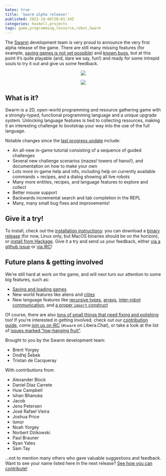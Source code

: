 ```yaml
---
katex: true
title: 'Swarm alpha release!'
published: 2022-10-06T20:01:34Z
categories: haskell,projects
tags: game,programming,resource,robot,Swarm
---
```


<p>The <a href="https://github.com/swarm-game/swarm/">Swarm</a> development team is very proud to announce the very first alpha release of the game. There are still many missing features (for example, <a href="https://github.com/swarm-game/swarm/issues/50">saving games is not yet possible</a>) and <a href="https://github.com/swarm-game/swarm/issues?q=is%3Aissue+is%3Aopen+label%3ABug+">known bugs</a>, but at this point it’s quite playable (and, dare we say, fun!) and ready for some intrepid souls to try it out and give us some feedback.</p>
<div style="text-align: center">
<p><img src="http://byorgey.files.wordpress.com/2022/10/log.png" /></p>
</div>
<div style="text-align: center">
<p><img src="http://byorgey.files.wordpress.com/2022/10/tree_harvest.png" /></p>
</div>
<h2 id="what-is-it">What is it?</h2>
<p>Swarm is a 2D, open-world programming and resource gathering game with a strongly-typed, functional programming language and a unique upgrade system. Unlocking language features is tied to collecting resources, making it an interesting challenge to bootstrap your way into the use of the full language.</p>
<p>Notable changes since the <a href="https://byorgey.wordpress.com/2022/06/20/swarm-status-report/">last progress update</a> include:</p>
<ul>
<li>An all-new in-game tutorial consisting of a sequence of guided challenges</li>
<li>Several new challenge scenarios (mazes! towers of hanoi!), and documentation on how to make your own</li>
<li>Lots more in-game help and info, including help on currently available commands + recipes, and a dialog showing all live robots</li>
<li>Many more entities, recipes, and language features to explore and collect</li>
<li>Better mouse support</li>
<li>Backwards incremental search and tab completion in the REPL</li>
<li>Many, many small bug fixes and improvements!</li>
</ul>
<h2 id="give-it-a-try">Give it a try!</h2>
<p>To install, check out the <a href="https://github.com/swarm-game/swarm#installing">installation instructions</a>: you can download a <a href="https://github.com/swarm-game/swarm/releases">binary release</a> (for now, Linux only, but MacOS binaries should be on the horizon), or <a href="https://hackage.haskell.org/package/swarm">install from Hackage</a>. Give it a try and send us your feedback, either <a href="https://github.com/swarm-game/swarm/issues/new/choose">via a github issue</a> or <a href="https://web.libera.chat/?channels=#swarm">via IRC</a>!</p>
<h2 id="future-plans-getting-involved">Future plans &amp; getting involved</h2>
<p>We’re still hard at work on the game, and will next turn our attention to some big features, such as:</p>
<ul>
<li><a href="https://github.com/swarm-game/swarm/issues/50">Saving and loading games</a></li>
<li>New world features like aliens and <a href="https://github.com/swarm-game/swarm/issues/112">cities</a></li>
<li>New language features like <a href="https://github.com/swarm-game/swarm/issues/154">recursive types</a>, <a href="https://github.com/swarm-game/swarm/issues/98">arrays</a>, <a href="https://github.com/swarm-game/swarm/issues/94">inter-robot communication</a>, and <a href="https://github.com/swarm-game/swarm/issues/495">a proper <code>import</code> construct</a></li>
</ul>
<p>Of course, there are also <a href="https://github.com/swarm-game/swarm/issues?q=is%3Aissue+is%3Aopen+label%3A%22C-Low+Hanging+Fruit%22">tons of small things that need fixing and polishing</a> too! If you’re interested in getting involved, check out our <a href="https://github.com/swarm-game/swarm/blob/main/CONTRIBUTING.md">contribution guide</a>, come <a href="https://web.libera.chat/?channels=#swarm">join us on IRC</a> (<code>#swarm</code> on Libera.Chat), or take a look at the list of <a href="https://github.com/swarm-game/swarm/issues?q=is%3Aissue+is%3Aopen+label%3A%22C-Low+Hanging+Fruit%22">issues marked “low-hanging fruit”</a>.</p>
<p>Brought to you by the Swarm development team:</p>
<ul>
<li>Brent Yorgey</li>
<li>Ondřej Šebek</li>
<li>Tristan de Cacqueray</li>
</ul>
<p>With contributions from:</p>
<ul>
<li>Alexander Block</li>
<li>Daniel Díaz Carrete</li>
<li>Huw Campbell</li>
<li>Ishan Bhanuka</li>
<li>Jacob</li>
<li>Jens Petersen</li>
<li>José Rafael Vieira</li>
<li>Joshua Price</li>
<li>lsmor</li>
<li>Noah Yorgey</li>
<li>Norbert Dzikowski</li>
<li>Paul Brauner</li>
<li>Ryan Yates</li>
<li>Sam Tay</li>
</ul>
<p>…not to mention many others who gave valuable suggestions and feedback. Want to see your name listed here in the next release? <a href="https://github.com/swarm-game/swarm/blob/main/CONTRIBUTING.md">See how you can contribute!</a></p>

